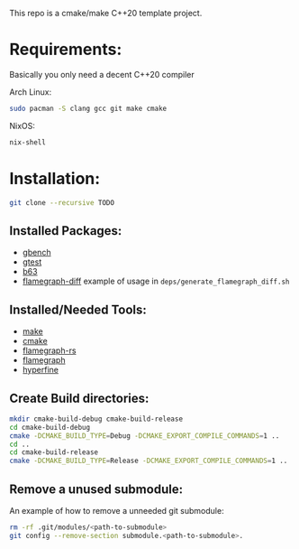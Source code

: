 This repo is a cmake/make C++20 template project.

Requirements:
=============
Basically you only need a decent C++20 compiler

Arch Linux:
```bash
sudo pacman -S clang gcc git make cmake
```

NixOS:
```bash
nix-shell
```

Installation:
=============

```bash
git clone --recursive TODO
```

Installed Packages:
-------------------
- [gbench](https://corpaul.github.io/flamegraphdiff/)
- [gtest](https://github.com/google/googletest)
- [b63](https://github.com/FloydZ/b63)
- [flamegraph-diff](https://corpaul.github.io/flamegraphdiff/)
	example of usage in `deps/generate_flamegraph_diff.sh`

Installed/Needed Tools:
------------------------

- [make](https://www.gnu.org/software/make/)
- [cmake](https://cmake.org/)
- [flamegraph-rs](https://github.com/flamegraph-rs/flamegraph)
- [flamegraph](https://github.com/brendangregg/FlameGraph)
- [hyperfine](https://github.com/sharkdp/hyperfine)


Create Build directories:
-------------------------

```bash
mkdir cmake-build-debug cmake-build-release
cd cmake-build-debug
cmake -DCMAKE_BUILD_TYPE=Debug -DCMAKE_EXPORT_COMPILE_COMMANDS=1 ..
cd ..
cd cmake-build-release
cmake -DCMAKE_BUILD_TYPE=Release -DCMAKE_EXPORT_COMPILE_COMMANDS=1 ..
```

Remove a unused submodule:
--------------------------

An example of how to remove a unneeded git submodule:
```bash
rm -rf .git/modules/<path-to-submodule>
git config --remove-section submodule.<path-to-submodule>.
```

